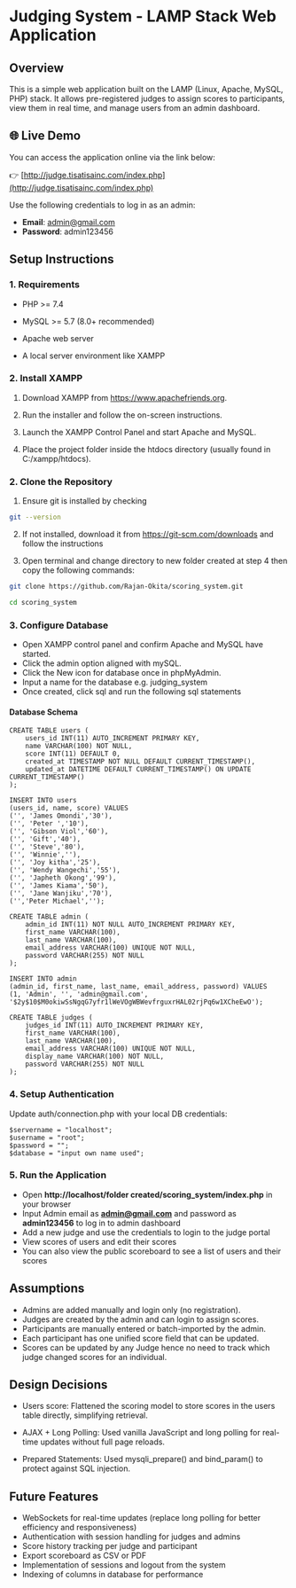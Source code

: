 # Judging System - LAMP Stack Web Application

## Overview 
This is a simple web application built on the LAMP (Linux, Apache, MySQL, PHP) stack. It allows pre-registered judges to assign scores to participants, view them in real time, and manage users from an admin dashboard.
## 🌐 Live Demo
You can access the application online via the link below:

👉 [http://judge.tisatisainc.com/index.php](http://judge.tisatisainc.com/index.php)

Use the following credentials to log in as an admin:
- **Email**: admin@gmail.com
- **Password**: admin123456

## Setup Instructions
### 1. Requirements
- PHP >= 7.4

- MySQL >= 5.7 (8.0+ recommended)

- Apache web server 

- A local server environment like XAMPP

### 2. Install XAMPP
1. Download XAMPP from https://www.apachefriends.org.

2. Run the installer and follow the on-screen instructions.

3. Launch the XAMPP Control Panel and start Apache and MySQL.

4. Place the project folder inside the htdocs directory (usually found in C:/xampp/htdocs).

### 2. Clone the Repository 
1. Ensure git is installed by checking 
``` bash 
git --version
```
2. If not installed, download it from https://git-scm.com/downloads and follow the instructions

3. Open terminal and change directory to new folder created at step 4 then copy the following commands:
``` bash
git clone https://github.com/Rajan-Okita/scoring_system.git
```
``` bash 
cd scoring_system
```

### 3. Configure Database 
- Open XAMPP control panel and confirm Apache and MySQL have started.
- Click the admin option aligned with mySQL.
- Click the New icon for database once in phpMyAdmin.
- Input a name for the database e.g. judging_system
- Once created, click sql and run the following sql statements
#### Database Schema 
```
CREATE TABLE users (
    users_id INT(11) AUTO_INCREMENT PRIMARY KEY,
    name VARCHAR(100) NOT NULL,
    score INT(11) DEFAULT 0,
    created_at TIMESTAMP NOT NULL DEFAULT CURRENT_TIMESTAMP(),
    updated_at DATETIME DEFAULT CURRENT_TIMESTAMP() ON UPDATE CURRENT_TIMESTAMP()
);

INSERT INTO users 
(users_id, name, score) VALUES
('', 'James Omondi','30'),
('', 'Peter ','10'),
('', 'Gibson Viol','60'),
('', 'Gift','40'),
('', 'Steve','80'),
('', 'Winnie',''),
('', 'Joy kitha','25'),
('', 'Wendy Wangechi','55'),
('', 'Japheth Okong','99'),
('', 'James Kiama','50'),
('', 'Jane Wanjiku','70'),
('','Peter Michael','');

CREATE TABLE admin (
    admin_id INT(11) NOT NULL AUTO_INCREMENT PRIMARY KEY,
    first_name VARCHAR(100),
    last_name VARCHAR(100),
    email_address VARCHAR(100) UNIQUE NOT NULL,
    password VARCHAR(255) NOT NULL
);

INSERT INTO admin
(admin_id, first_name, last_name, email_address, password) VALUES
(1, 'Admin', '', 'admin@gmail.com', '$2y$10$M0okiwSsNgqG7yfr1lWeVOgWBWevfrguxrHAL02rjPq6w1XCheEwO');

CREATE TABLE judges (
    judges_id INT(11) AUTO_INCREMENT PRIMARY KEY,
    first_name VARCHAR(100),
    last_name VARCHAR(100),
    email_address VARCHAR(100) UNIQUE NOT NULL,
    display_name VARCHAR(100) NOT NULL,
    password VARCHAR(255) NOT NULL
);
```
### 4. Setup Authentication 
Update auth/connection.php with your local DB credentials:
```
$servername = "localhost";
$username = "root";
$password = "";
$database = "input own name used";
```
### 5. Run the Application
- Open **http://localhost/folder created/scoring_system/index.php** in your browser
- Input Admin email as **admin@gmail.com** and password as **admin123456** to log in to admin dashboard
- Add a new judge and use the credentials to login to the judge portal 
- View scores of users and edit their scores
- You can also view the public scoreboard to see a list of users and their scores 

## Assumptions 
- Admins are added manually and login only (no registration).
- Judges are created by the admin and can login to assign scores.
- Participants are manually entered or batch-imported by the admin.
- Each participant has one unified score field that can be updated.
- Scores can be updated by any Judge hence no need to track which judge changed scores for an individual.

## Design Decisions 
- Users score: Flattened the scoring model to store scores in the users table directly, simplifying retrieval.

- AJAX + Long Polling: Used vanilla JavaScript and long polling for real-time updates without full page reloads.

- Prepared Statements: Used mysqli_prepare() and bind_param() to protect against SQL injection.

## Future Features 
- WebSockets for real-time updates (replace long polling for better efficiency and responsiveness)
- Authentication with session handling for judges and admins
- Score history tracking per judge and participant
- Export scoreboard as CSV or PDF
- Implementation of sessions and logout from the system
- Indexing of columns in database for performance 